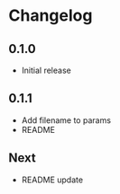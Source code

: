 # Changelog

## 0.1.0

* Initial release

## 0.1.1

* Add filename to params
* README

## Next

* README update
